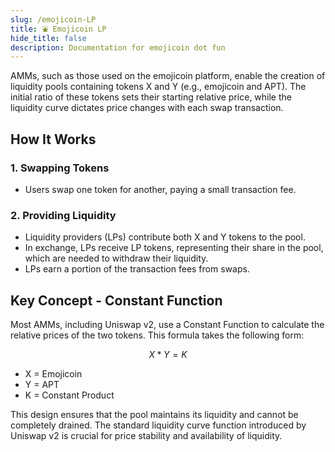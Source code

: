 ```yaml
---
slug: /emojicoin-LP
title: ⛲ Emojicoin LP
hide_title: false
description: Documentation for emojicoin dot fun
---
```


AMMs, such as those used on the emojicoin platform, enable the creation of liquidity pools containing tokens X and Y (e.g., emojicoin and APT). The initial ratio of these tokens sets their starting relative price, while the liquidity curve dictates price changes with each swap transaction.

## How It Works

### 1. Swapping Tokens

- Users swap one token for another, paying a small transaction fee.

### 2. Providing Liquidity

- Liquidity providers (LPs) contribute both X and Y tokens to the pool.
- In exchange, LPs receive LP tokens, representing their share in the pool, which are needed to withdraw their liquidity.
- LPs earn a portion of the transaction fees from swaps.

## Key Concept - Constant Function

Most AMMs, including Uniswap v2, use a Constant Function to calculate the relative prices of the two tokens. This formula takes the following form:

$$
X*Y=K
$$

- X = Emojicoin
- Y  = APT
- K = Constant Product

This design ensures that the pool maintains its liquidity and cannot be completely drained. The standard liquidity curve function introduced by Uniswap v2 is crucial for price stability and availability of liquidity.

